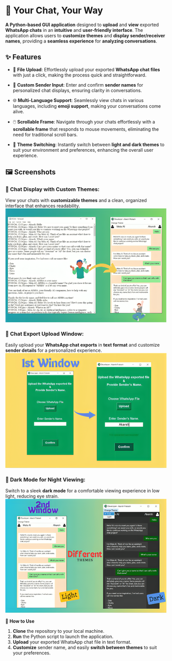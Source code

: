 # 📲 Your Chat, Your Way

**A Python-based GUI application** designed to **upload** and **view** exported **WhatsApp chats** in an **intuitive** and **user-friendly interface**. The application allows users to **customize themes** and **display sender/receiver names**, providing a **seamless experience** for **analyzing conversations**.

## ✨ **Features**

* 📁 **File Upload**: Effortlessly upload your exported **WhatsApp chat files** with just a click, making the process quick and straightforward.

* 👤 **Custom Sender Input**: Enter and confirm **sender names** for personalized chat displays, ensuring clarity in conversations.

* 🌐 **Multi-Language Support**: Seamlessly view chats in various languages, including **emoji support**, making your conversations come alive.

* 🖱️ **Scrollable Frame**: Navigate through your chats effortlessly with a **scrollable frame** that responds to mouse movements, eliminating the need for traditional scroll bars.

* 🎨 **Theme Switching**: Instantly switch between **light and dark themes** to suit your environment and preferences, enhancing the overall user experience.


## 🖼️ **Screenshots**

### 📝 **Chat Display with Custom Themes**: 
View your chats with **customizable themes** and a clean, organized interface that enhances readability.
![Conversion](https://raw.githubusercontent.com/akarsh72/WhatsApp-Chat-Viewer/refs/heads/main/ScreenShots/1st.png)



### 📂 **Chat Export Upload Window**: 
Easily upload your **WhatsApp chat exports** in **text format** and customize **sender details** for a personalized experience.
![1st Window](https://raw.githubusercontent.com/akarsh72/WhatsApp-Chat-Viewer/refs/heads/main/ScreenShots/2nd.png)



### 🌙 **Dark Mode for Night Viewing**: 
Switch to a sleek **dark mode** for a comfortable viewing experience in low light, reducing eye strain.
![2nd Window](https://raw.githubusercontent.com/akarsh72/WhatsApp-Chat-Viewer/refs/heads/main/ScreenShots/3rd.png)


🚀 **How to Use**

1. **Clone** the repository to your local machine.
2. **Run** the Python script to launch the application.
3. **Upload** your exported WhatsApp chat file in text format.
4. **Customize** sender name, and easily **switch between themes** to suit your preferences.





